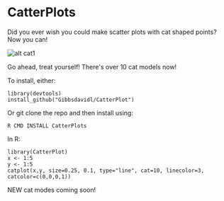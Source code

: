 # CatterPlots
Did you ever wish you could make scatter plots with cat shaped points?  Now you can!

![alt cat1](https://github.com/Gibbsdavidl/CatterPlot/blob/master/examples/cat_lines.png)

Go ahead, treat yourself! There's over 10 cat models now!

To install, either:
```
library(devtools)
install_github("Gibbsdavidl/CatterPlot")
```
Or git clone the repo and then install using:
```
R CMD INSTALL CatterPlots
```

In R:

```
library(CatterPlot)
x <- 1:5
y <- 1:5
catplot(x,y, size=0.25, 0.1, type="line", cat=10, linecolor=3, catcolor=c(0,0,0,1))
```

NEW cat modes coming soon!
